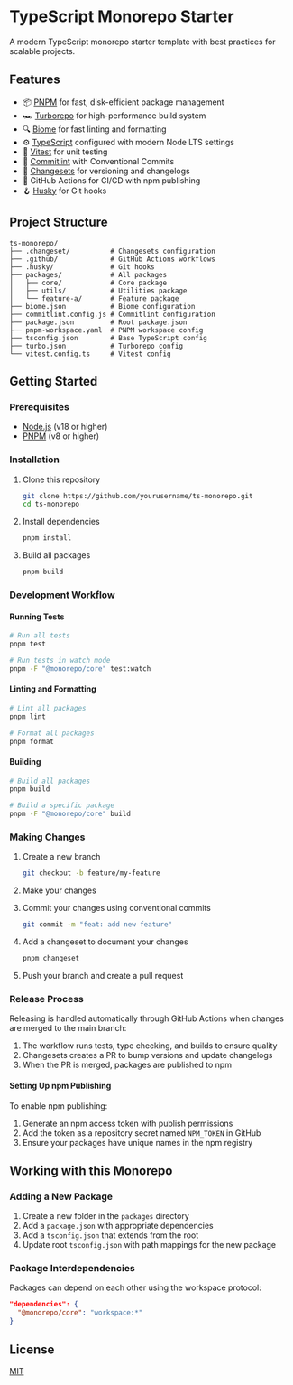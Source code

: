 # TypeScript Monorepo Starter

A modern TypeScript monorepo starter template with best practices for scalable projects.

## Features

- 📦 [PNPM](https://pnpm.io/) for fast, disk-efficient package management
- 🏎️ [Turborepo](https://turbo.build/repo) for high-performance build system
- 🔍 [Biome](https://biomejs.dev/) for fast linting and formatting
- ⚙️ [TypeScript](https://www.typescriptlang.org/) configured with modern Node LTS settings
- 🧪 [Vitest](https://vitest.dev/) for unit testing
- 📝 [Commitlint](https://commitlint.js.org/) with Conventional Commits
- 🔄 [Changesets](https://github.com/changesets/changesets) for versioning and changelogs
- 🚀 GitHub Actions for CI/CD with npm publishing
- 🪝 [Husky](https://typicode.github.io/husky/) for Git hooks

## Project Structure

```
ts-monorepo/
├── .changeset/          # Changesets configuration
├── .github/             # GitHub Actions workflows
├── .husky/              # Git hooks
├── packages/            # All packages
│   ├── core/            # Core package
│   ├── utils/           # Utilities package
│   └── feature-a/       # Feature package
├── biome.json           # Biome configuration
├── commitlint.config.js # Commitlint configuration
├── package.json         # Root package.json
├── pnpm-workspace.yaml  # PNPM workspace config
├── tsconfig.json        # Base TypeScript config
├── turbo.json           # Turborepo config
└── vitest.config.ts     # Vitest config
```

## Getting Started

### Prerequisites

- [Node.js](https://nodejs.org/) (v18 or higher)
- [PNPM](https://pnpm.io/) (v8 or higher)

### Installation

1. Clone this repository
   ```bash
   git clone https://github.com/yourusername/ts-monorepo.git
   cd ts-monorepo
   ```

2. Install dependencies
   ```bash
   pnpm install
   ```

3. Build all packages
   ```bash
   pnpm build
   ```

### Development Workflow

#### Running Tests

```bash
# Run all tests
pnpm test

# Run tests in watch mode
pnpm -F "@monorepo/core" test:watch
```

#### Linting and Formatting

```bash
# Lint all packages
pnpm lint

# Format all packages
pnpm format
```

#### Building

```bash
# Build all packages
pnpm build

# Build a specific package
pnpm -F "@monorepo/core" build
```

### Making Changes

1. Create a new branch
   ```bash
   git checkout -b feature/my-feature
   ```

2. Make your changes

3. Commit your changes using conventional commits
   ```bash
   git commit -m "feat: add new feature"
   ```

4. Add a changeset to document your changes
   ```bash
   pnpm changeset
   ```

5. Push your branch and create a pull request

### Release Process

Releasing is handled automatically through GitHub Actions when changes are merged to the main branch:

1. The workflow runs tests, type checking, and builds to ensure quality
2. Changesets creates a PR to bump versions and update changelogs
3. When the PR is merged, packages are published to npm

#### Setting Up npm Publishing

To enable npm publishing:

1. Generate an npm access token with publish permissions
2. Add the token as a repository secret named `NPM_TOKEN` in GitHub
3. Ensure your packages have unique names in the npm registry

## Working with this Monorepo

### Adding a New Package

1. Create a new folder in the `packages` directory
2. Add a `package.json` with appropriate dependencies
3. Add a `tsconfig.json` that extends from the root
4. Update root `tsconfig.json` with path mappings for the new package

### Package Interdependencies

Packages can depend on each other using the workspace protocol:

```json
"dependencies": {
  "@monorepo/core": "workspace:*"
}
```

## License

[MIT](LICENSE)